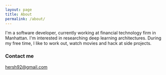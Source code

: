 ```yaml
---
layout: page
title: About
permalink: /about/
---
```


I'm a software developer, currently working at financial technology firm in Manhattan. I'm interested in researching deep learning architectures. During my free time, I like to work out, watch movies and hack at side projects.

### Contact me

[hersh92@gmail.com](mailto:hersh92@gmail.com)
